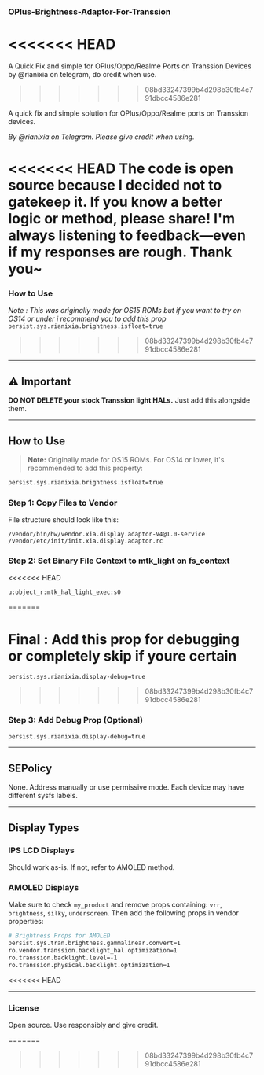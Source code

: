 ### OPlus-Brightness-Adaptor-For-Transsion
<<<<<<< HEAD
=======
A Quick Fix and simple for OPlus/Oppo/Realme Ports on Transsion Devices
by @rianixia on telegram, do credit when use.
>>>>>>> 08bd33247399b4d298b30fb4c791dbcc4586e281

A quick fix and simple solution for OPlus/Oppo/Realme ports on Transsion devices.

*By @rianixia on Telegram. Please give credit when using.*

<<<<<<< HEAD
The code is open source because I decided not to gatekeep it. If you know a better logic or method, please share! I'm always listening to feedback—even if my responses are rough. Thank you\~
=======
### How to Use
*Note : This was originally made for OS15 ROMs but if you want to try on OS14 or under i recommend you to add this prop*
```persist.sys.rianixia.brightness.isfloat=true```
>>>>>>> 08bd33247399b4d298b30fb4c791dbcc4586e281

---

## ⚠️ Important

**DO NOT DELETE your stock Transsion light HALs.**
Just add this alongside them.

---

## How to Use

> **Note:** Originally made for OS15 ROMs. For OS14 or lower, it's recommended to add this property:

```bash
persist.sys.rianixia.brightness.isfloat=true
```

### Step 1: Copy Files to Vendor

File structure should look like this:

```
/vendor/bin/hw/vendor.xia.display.adaptor-V4@1.0-service
/vendor/etc/init/init.xia.display.adaptor.rc
```

### Step 2: Set Binary File Context to mtk_light on fs_context

<<<<<<< HEAD
```bash
u:object_r:mtk_hal_light_exec:s0
```
=======
# Final : Add this prop for debugging or completely skip if youre certain
```persist.sys.rianixia.display-debug=true```
>>>>>>> 08bd33247399b4d298b30fb4c791dbcc4586e281

### Step 3: Add Debug Prop (Optional)

```bash
persist.sys.rianixia.display-debug=true
```

---

## SEPolicy

None.
Address manually or use permissive mode. Each device may have different sysfs labels.

---

## Display Types

### IPS LCD Displays

Should work as-is. If not, refer to AMOLED method.

### AMOLED Displays

Make sure to check `my_product` and remove props containing: `vrr`, `brightness`, `silky`, `underscreen`. Then add the following props in vendor properties:

```bash
# Brightness Props for AMOLED
persist.sys.tran.brightness.gammalinear.convert=1
ro.vendor.transsion.backlight_hal.optimization=1
ro.transsion.backlight.level=-1
ro.transsion.physical.backlight.optimization=1
```
<<<<<<< HEAD

---

### License

Open source. Use responsibly and give credit.

=======

>>>>>>> 08bd33247399b4d298b30fb4c791dbcc4586e281
